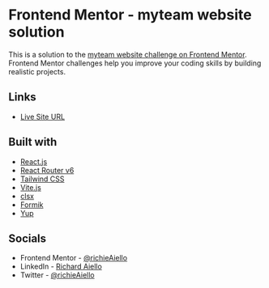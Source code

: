 # Frontend Mentor - myteam website solution

This is a solution to the [myteam website challenge on Frontend Mentor](https://www.frontendmentor.io/challenges/myteam-multipage-website-mxlEauvW). Frontend Mentor challenges help you improve your coding skills by building realistic projects. 

## Links

- [Live Site URL](https://myteam-richieaiello.netlify.app/)

## Built with

- [React.js](https://reactjs.org/)
- [React Router v6](https://reactrouter.com/)
- [Tailwind CSS](https://tailwindcss.com/) 
- [Vite.js](https://vitejs.dev/)
- [clsx](https://www.npmjs.com/package/clsx)
- [Formik](https://formik.org/)
- [Yup](https://github.com/jquense/yup)

## Socials

- Frontend Mentor - [@richieAiello](https://www.frontendmentor.io/profile/richieAiello)
- LinkedIn - [Richard Aiello](https://www.linkedin.com/in/richard-aiello-profile/)
- Twitter - [@richieAiello](https://twitter.com/richieAiello)
